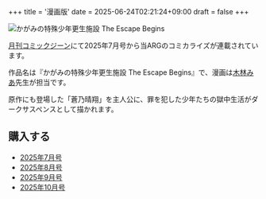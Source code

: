 +++
title = '漫画版'
date = 2025-06-24T02:21:24+09:00
draft = false
+++

![かがみの特殊少年更生施設 The Escape Begins](/img/the_escape_begins.jpg)

[月刊コミックジーン](https://comic-gene.com/)にて2025年7月号から当ARGのコミカライズが連載されています。

作品名は『かがみの特殊少年更生施設 The Escape Begins』で、漫画は[木林みあ](https://x.com/kibayashi_mia)先生が担当です。

原作にも登場した「蒼乃晴翔」を主人公に、罪を犯した少年たちの獄中生活がダークサスペンスとして描かれます。

## 購入する

* [2025年7月号](https://amzn.to/4k4A2rc)
* [2025年8月号](https://amzn.to/450NSp3)
* [2025年9月号](https://amzn.to/3Jr9Muu)
* [2025年10月号](https://amzn.to/3Ix4BZN)
